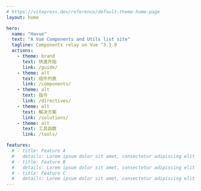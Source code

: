 ```yaml
---
# https://vitepress.dev/reference/default-theme-home-page
layout: home

hero:
  name: "Havue"
  text: "A Vue Components and Utils list site"
  tagline: Components relay on Vue ^3.3.0
  actions:
    - theme: brand
      text: 快速开始
      link: /guide/
    - theme: alt
      text: 组件列表
      link: /components/
    - theme: alt
      text: 指令
      link: /directives/
    - theme: alt
      text: 解决方案
      link: /solutions/
    - theme: alt
      text: 工具函数
      link: /tools/

features:
  # - title: Feature A
  #   details: Lorem ipsum dolor sit amet, consectetur adipiscing elit
  # - title: Feature B
  #   details: Lorem ipsum dolor sit amet, consectetur adipiscing elit
  # - title: Feature C
  #   details: Lorem ipsum dolor sit amet, consectetur adipiscing elit
---
```


